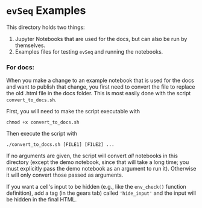 # `evSeq` Examples

This directory holds two things:

1. Jupyter Notebooks that are used for the docs, but can also be run by themselves.
2. Examples files for testing `evSeq` and running the notebooks.

### For docs:
When you make a change to an example notebook that is used for the docs and want to publish that change, you first need to convert the file to replace the old .html file in the docs folder. This is most easily done with the script `convert_to_docs.sh`.

First, you will need to make the script executable with
```
chmod +x convert_to_docs.sh
```
Then execute the script with
```
./convert_to_docs.sh [FILE1] [FILE2] ...
```
If no arguments are given, the script will convert _all_ notebooks in this directory (except the demo notebook, since that will take a long time; you must explicitly pass the demo notebook as an argument to run it). Otherwise it will only convert those passed as arguments.

If you want a cell's input to be hidden (e.g., like the `env_check()` function definition), add a tag (in the gears tab) called `'hide_input'` and the input will be hidden in the final HTML.